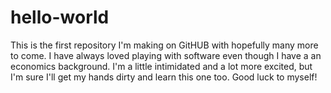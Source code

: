 # hello-world
This is the first repository I'm making on GitHUB with hopefully many more to come. I have always loved playing with software even though I have a an economics background. I'm a little intimidated and a lot more excited, but I'm sure I'll get my hands dirty and learn this one too. Good luck to myself!
